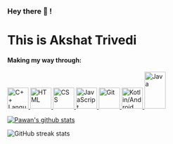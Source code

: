 ### Hey there 👋 !
# This is Akshat Trivedi

<!-- - 🔭 I’m currently working on ...
- 🌱 I’m currently learning ...
- 👯 I’m looking to collaborate on ...
- 🤔 I’m looking for help with ...
- 💬 Ask me about ...
- 📫 How to reach me: ...
- 😄 Pronouns: ...
- ⚡ Fun fact: ... -->

<h4> Making my way through: </h4>
<p>
<a href="https://github.com/AKshattrved">
<img src="https://raw.githubusercontent.com/isocpp/logos/master/cpp_logo.png" alt="C++ Language" width="48" height="48"/>
</a>
<a href="https://github.com/AKshattrved">
<img src="https://raw.githubusercontent.com/gist/rugvedkoshiya/1e72f4d6f832889fa45c9db52c7c6525/raw/9d7d33b2434d82dfe5e7749de93758cce3d485f9/html_48.svg" alt="HTML" width="48" height="48"/>
 </a>
<a href="https://github.com/AKshattrved">
<img src="https://raw.githubusercontent.com/gist/rugvedkoshiya/1e72f4d6f832889fa45c9db52c7c6525/raw/9d7d33b2434d82dfe5e7749de93758cce3d485f9/css_48.svg" alt="CSS" width="48" height="48"/>
 </a>
<a href="https://github.com/AKshattrved">
<img src="https://raw.githubusercontent.com/gist/rugvedkoshiya/1e72f4d6f832889fa45c9db52c7c6525/raw/9d7d33b2434d82dfe5e7749de93758cce3d485f9/javascript_48.svg" alt="JavaScript" width="48" height="48"/>
 </a>
<a href="https://github.com/AKshattrved">
<img src="https://raw.githubusercontent.com/gist/rugvedkoshiya/1e72f4d6f832889fa45c9db52c7c6525/raw/9d7d33b2434d82dfe5e7749de93758cce3d485f9/git_48.svg" alt="Git" width="48" height="48"/>
 </a>
<a href="https://github.com/AKshattrved">
<img src="https://developer.android.com/images/cluster-illustrations/kotlin-hero.svg" alt="Kotlin/Android" width="48" height="48"/>
</a>
<a href="https://github.com/AKshattrved">
<img src="https://camo.githubusercontent.com/651195b8c66a9dd22316e672992077dbcecea4ca904b45a6681558ebc0ecc517/68747470733a2f2f75706c6f61642e77696b696d656469612e6f72672f77696b6970656469612f656e2f7468756d622f332f33302f4a6176615f70726f6772616d6d696e675f6c616e67756167655f6c6f676f2e7376672f33303070782d4a6176615f70726f6772616d6d696e675f6c616e67756167655f6c6f676f2e7376672e706e67" alt="Java" width="48" height="84"/>
</a>
</p>  

<!-- Include after pushing some projects -->
<!-- <a href="https://github.com/AKshattrived">
  <img align="center" src="https://github-readme-stats.vercel.app/api/top-langs/?username=AKshattrived&theme=dark&hide_langs_below=1" />
</a>
<br> -->
 
<a href="https://github.com/AKshattrved">
 <img align="center" src="https://github-readme-stats.vercel.app/api?username=AKshattrived&show_icons=true&theme=dark&line_height=27" alt="Pawan's github stats"/>
</a>

![GitHub streak stats](https://github-readme-streak-stats.herokuapp.com/?user=AKshattrived&theme=dark)

